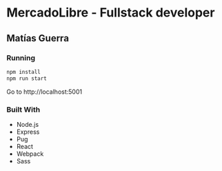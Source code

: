 # MercadoLibre - Fullstack developer
## Matías Guerra

### Running
```bash
npm install
npm run start
```
Go to http://localhost:5001

### Built With

* Node.js
* Express
* Pug
* React
* Webpack
* Sass
